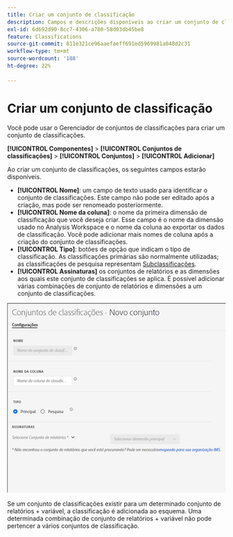 ```yaml
---
title: Criar um conjunto de classificação
description: Campos e descrições disponíveis ao criar um conjunto de classificações.
exl-id: 6d692d90-8cc7-4306-a780-58d03db45be8
feature: Classifications
source-git-commit: 811e321ce96aaefaeff691ed5969981a048d2c31
workflow-type: tm+mt
source-wordcount: '188'
ht-degree: 22%

---
```


# Criar um conjunto de classificação

Você pode usar o Gerenciador de conjuntos de classificações para criar um conjunto de classificações.

**[!UICONTROL Componentes]** > **[!UICONTROL Conjuntos de classificações]** > **[!UICONTROL Conjuntos]** > **[!UICONTROL Adicionar]**

Ao criar um conjunto de classificações, os seguintes campos estarão disponíveis.

* **[!UICONTROL Nome]**: um campo de texto usado para identificar o conjunto de classificações. Este campo não pode ser editado após a criação, mas pode ser renomeado posteriormente.
* **[!UICONTROL Nome da coluna]**: o nome da primeira dimensão de classificação que você deseja criar. Esse campo é o nome da dimensão usado no Analysis Workspace e o nome da coluna ao exportar os dados de classificação. Você pode adicionar mais nomes de coluna após a criação do conjunto de classificações.
* **[!UICONTROL Tipo]**: botões de opção que indicam o tipo de classificação. As classificações primárias são normalmente utilizadas; as classificações de pesquisa representam [Subclassificações](../../c-sub-classifications.md).
* **[!UICONTROL Assinaturas]** os conjuntos de relatórios e as dimensões aos quais este conjunto de classificações se aplica. É possível adicionar várias combinações de conjunto de relatórios e dimensões a um conjunto de classificações.

![Criar um conjunto de Classificações](../../assets/classification-set-create.png)

Se um conjunto de classificações existir para um determinado conjunto de relatórios + variável, a classificação é adicionada ao esquema. Uma determinada combinação de conjunto de relatórios + variável não pode pertencer a vários conjuntos de classificação.
